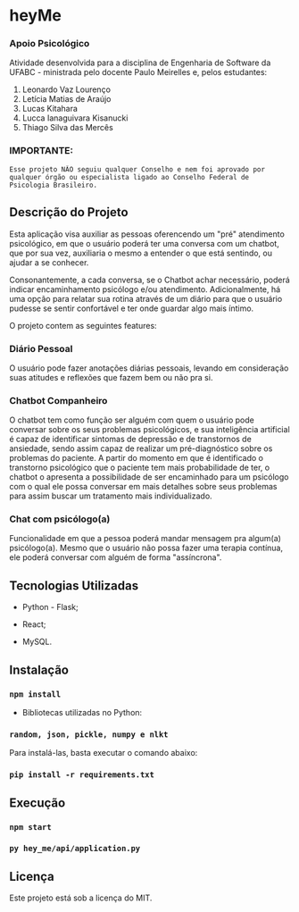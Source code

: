 # heyMe

### Apoio Psicológico

Atividade desenvolvida para a disciplina de Engenharia de Software da UFABC - ministrada pelo docente Paulo Meirelles e, pelos estudantes:

1. Leonardo Vaz Lourenço
1. Letícia Matias de Araújo
1. Lucas Kitahara
1. Lucca Ianaguivara Kisanucki
1. Thiago Silva das Mercês

### IMPORTANTE:

    Esse projeto NÃO seguiu qualquer Conselho e nem foi aprovado por qualquer órgão ou especialista ligado ao Conselho Federal de Psicologia Brasileiro.

## Descrição do Projeto

Esta aplicação visa auxiliar as pessoas oferencendo um "pré" atendimento psicológico, em que o usuário poderá ter uma conversa com um chatbot, que por sua vez, auxiliaria o mesmo a entender o que está sentindo, ou ajudar a se conhecer.

Consonantemente, a cada conversa, se o Chatbot achar necessário, poderá indicar encaminhamento psicólogo e/ou atendimento. Adicionalmente, há uma opção para relatar sua rotina através de um diário para que o usuário pudesse se sentir confortável e ter onde guardar algo mais íntimo. 

O projeto contem as seguintes features:

### Diário Pessoal

O usuário pode fazer anotações diárias pessoais, levando em consideração suas atitudes e reflexões que fazem bem ou não pra si.

### Chatbot Companheiro

O chatbot tem como função ser alguém com quem o usuário pode conversar sobre os seus problemas psicológicos, e sua inteligência artificial é capaz de identificar sintomas de depressão e de transtornos de ansiedade, sendo assim capaz de realizar um pré-diagnóstico sobre os problemas do paciente. A partir do momento em que é identificado o transtorno psicológico que o paciente tem mais probabilidade de ter, o chatbot o apresenta a possibilidade de ser encaminhado para um psicólogo com o qual ele possa conversar em mais detalhes sobre seus problemas para assim buscar um tratamento mais individualizado.

### Chat com psicólogo(a)

Funcionalidade em que a pessoa poderá mandar mensagem pra algum(a) psicólogo(a). Mesmo que o usuário não possa fazer uma terapia contínua, ele poderá conversar com alguém de forma "assíncrona".

## Tecnologias Utilizadas

* Python - Flask;

* React;

* MySQL.


## Instalação

### `npm install`

* Bibliotecas utilizadas no Python:

### `random, json, pickle, numpy e nlkt`

Para instalá-las, basta executar o comando abaixo:
### `pip install -r requirements.txt`

## Execução

### `npm start`
### `py hey_me/api/application.py`

## Licença

Este projeto está sob a licença do MIT.
